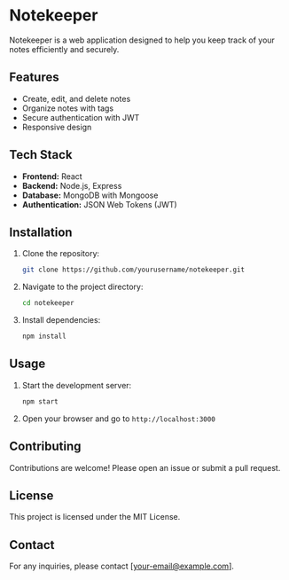 # Notekeeper

Notekeeper is a web application designed to help you keep track of your notes efficiently and securely.

## Features

- Create, edit, and delete notes
- Organize notes with tags
- Secure authentication with JWT
- Responsive design

## Tech Stack

- **Frontend:** React
- **Backend:** Node.js, Express
- **Database:** MongoDB with Mongoose
- **Authentication:** JSON Web Tokens (JWT)

## Installation

1. Clone the repository:
   ```bash
   git clone https://github.com/yourusername/notekeeper.git
   ```
2. Navigate to the project directory:
   ```bash
   cd notekeeper
   ```
3. Install dependencies:
   ```bash
   npm install
   ```

## Usage

1. Start the development server:
   ```bash
   npm start
   ```
2. Open your browser and go to `http://localhost:3000`

## Contributing

Contributions are welcome! Please open an issue or submit a pull request.

## License

This project is licensed under the MIT License.

## Contact

For any inquiries, please contact [your-email@example.com].
